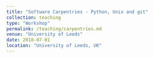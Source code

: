 ```yaml
---
title: "Software Carpentries - Python, Unix and git"
collection: teaching
type: "Workshop"
permalink: /teaching/carpentries.md
venue: "University of Leeds"
date: 2018-07-01
location: "University of Leeds, UK"
---
```

